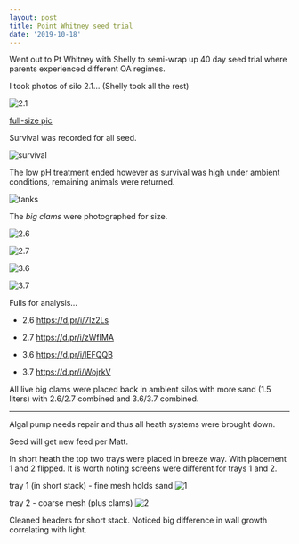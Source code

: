 ```yaml
---
layout: post
title: Point Whitney seed trial
date: '2019-10-18'
---
```


Went out to Pt Whitney with Shelly to semi-wrap up 40 day seed trial where parents experienced different OA regimes.

I took photos of silo 2.1... (Shelly took all the rest)

![2.1](http://gannet.fish.washington.edu/seashell/snaps/Monosnap_2019-10-20_09-01-34.png)

[full-size pic](https://d.pr/i/jq7jQt)

Survival was recorded for all seed.

![survival](http://gannet.fish.washington.edu/seashell/snaps/Monosnap_2019-10-20_09-04-39.png)

The low pH treatment ended however as survival was high under ambient conditions, remaining animals were returned.

![tanks](http://gannet.fish.washington.edu/seashell/snaps/Monosnap_2019-10-20_09-06-37.png)


The *big clams* were photographed for size.

![2.6](http://gannet.fish.washington.edu/seashell/snaps/Monosnap_2019-10-20_09-08-10.png)

![2.7](http://gannet.fish.washington.edu/seashell/snaps/Monosnap_2019-10-20_09-08-49.png)

![3.6](http://gannet.fish.washington.edu/seashell/snaps/Monosnap_2019-10-20_09-09-52.png)

![3.7](http://gannet.fish.washington.edu/seashell/snaps/Monosnap_2019-10-20_09-10-27.png)

Fulls for analysis...

* 2.6 https://d.pr/i/7lz2Ls

* 2.7 https://d.pr/i/zWfIMA

* 3.6 https://d.pr/i/lEFQQB

* 3.7 https://d.pr/i/WojrkV

All live big clams were placed back in ambient silos with more sand (1.5 liters) with 2.6/2.7 combined and 3.6/3.7 combined.

---

Algal pump needs repair and thus all heath systems were brought down.

Seed will get new feed per Matt.

In short heath the top two trays were placed in breeze way. With placement 1 and 2 flipped.
It is worth noting screens were different for trays 1 and 2.

tray 1 (in short stack) - fine mesh holds sand
![1](http://gannet.fish.washington.edu/seashell/snaps/Monosnap_2019-10-20_09-16-35.png)

tray 2 - coarse mesh (plus clams)
![2](http://gannet.fish.washington.edu/seashell/snaps/Monosnap_2019-10-20_09-18-02.png)

Cleaned headers for short stack. Noticed big difference in wall growth correlating with light.

